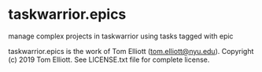 # taskwarrior.epics

manage complex projects in taskwarrior using tasks tagged with epic

taskwarrior.epics is the work of Tom Elliott (tom.elliott@nyu.edu). Copyright (c) 2019 Tom Elliott. See LICENSE.txt file for complete license.

